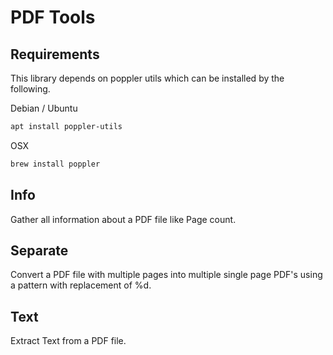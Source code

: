 # PDF Tools

## Requirements

This library depends on poppler utils which can be installed by the following.

Debian / Ubuntu
```bash
apt install poppler-utils
```

OSX
```bash
brew install poppler
```

## Info

Gather all information about a PDF file like Page count.

## Separate

Convert a PDF file with multiple pages into multiple single page PDF's using a pattern with replacement of %d.

## Text

Extract Text from a PDF file.